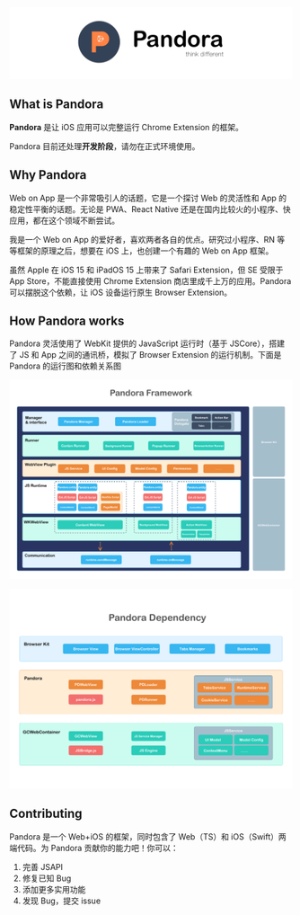 ![](https://github.com/chanjh/Pandora/blob/main/images/logo.png?raw=true)

## What is Pandora
**Pandora** 是让 iOS 应用可以完整运行 Chrome Extension 的框架。

Pandora 目前还处理**开发阶段**，请勿在正式环境使用。

## Why Pandora
Web on App 是一个非常吸引人的话题，它是一个探讨 Web 的灵活性和 App 的稳定性平衡的话题。无论是 PWA、React Native 还是在国内比较火的小程序、快应用，都在这个领域不断尝试。

我是一个 Web on App 的爱好者，喜欢两者各自的优点。研究过小程序、RN 等等框架的原理之后，想要在 iOS 上，也创建一个有趣的 Web on App 框架。

虽然 Apple 在 iOS 15 和 iPadOS 15 上带来了 Safari Extension，但 SE 受限于 App Store，不能直接使用 Chrome Extension 商店里成千上万的应用。Pandora 可以摆脱这个依赖，让 iOS 设备运行原生 Browser Extension。

## How Pandora works
Pandora 灵活使用了 WebKit 提供的 JavaScript 运行时（基于 JSCore），搭建了 JS 和 App 之间的通讯桥，模拟了 Browser Extension 的运行机制。下面是 Pandora 的运行图和依赖关系图

![](https://github.com/chanjh/Pandora/blob/main/images/framework.png?raw=true)

![](https://github.com/chanjh/Pandora/blob/main/images/dependency.png?raw=true)

## Contributing
Pandora 是一个 Web+iOS 的框架，同时包含了 Web（TS）和 iOS（Swift）两端代码。为 Pandora 贡献你的能力吧！你可以：

1. 完善 JSAPI
2. 修复已知 Bug
3. 添加更多实用功能
4. 发现 Bug，提交 issue